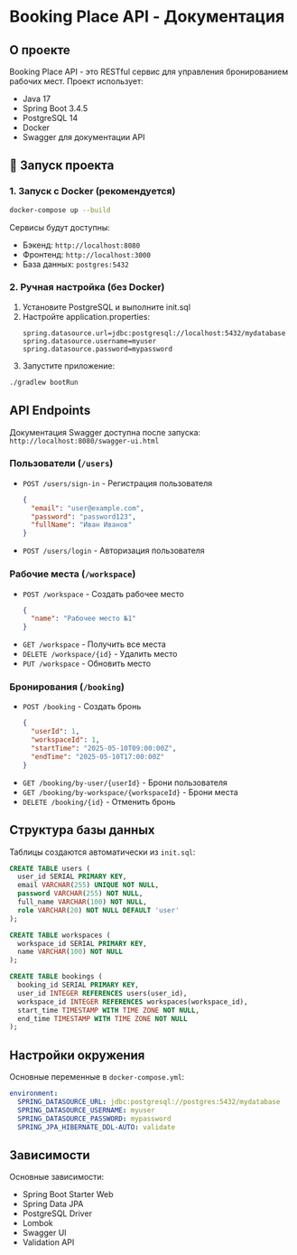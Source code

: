 # Booking Place API - Документация

## О проекте

Booking Place API - это RESTful сервис для управления бронированием рабочих мест. Проект использует:
- Java 17
- Spring Boot 3.4.5
- PostgreSQL 14
- Docker
- Swagger для документации API

## 🚀 Запуск проекта

### 1. Запуск с Docker (рекомендуется)

```bash
docker-compose up --build
```

Сервисы будут доступны:
- Бэкенд: `http://localhost:8080`
- Фронтенд: `http://localhost:3000`
- База данных: `postgres:5432`

### 2. Ручная настройка (без Docker)

1. Установите PostgreSQL и выполните init.sql
2. Настройте application.properties:
   ```properties
   spring.datasource.url=jdbc:postgresql://localhost:5432/mydatabase
   spring.datasource.username=myuser
   spring.datasource.password=mypassword
   ```
3. Запустите приложение:
```bash
./gradlew bootRun
```

##  API Endpoints

Документация Swagger доступна после запуска:
`http://localhost:8080/swagger-ui.html`

### **Пользователи** (`/users`)
- `POST /users/sign-in` - Регистрация пользователя
  ```json
  {
    "email": "user@example.com",
    "password": "password123",
    "fullName": "Иван Иванов"
  }
  ```
- `POST /users/login` - Авторизация пользователя

### **Рабочие места** (`/workspace`)
- `POST /workspace` - Создать рабочее место
  ```json
  {
    "name": "Рабочее место №1"
  }
  ```
- `GET /workspace` - Получить все места
- `DELETE /workspace/{id}` - Удалить место
- `PUT /workspace` - Обновить место

### **Бронирования** (`/booking`)
- `POST /booking` - Создать бронь
  ```json
  {
    "userId": 1,
    "workspaceId": 1,
    "startTime": "2025-05-10T09:00:00Z",
    "endTime": "2025-05-10T17:00:00Z"
  }
  ```
- `GET /booking/by-user/{userId}` - Брони пользователя
- `GET /booking/by-workspace/{workspaceId}` - Брони места
- `DELETE /booking/{id}` - Отменить бронь

##  Структура базы данных

Таблицы создаются автоматически из `init.sql`:

```sql
CREATE TABLE users (
  user_id SERIAL PRIMARY KEY,
  email VARCHAR(255) UNIQUE NOT NULL,
  password VARCHAR(255) NOT NULL,
  full_name VARCHAR(100) NOT NULL,
  role VARCHAR(20) NOT NULL DEFAULT 'user'
);

CREATE TABLE workspaces (
  workspace_id SERIAL PRIMARY KEY,
  name VARCHAR(100) NOT NULL
);

CREATE TABLE bookings (
  booking_id SERIAL PRIMARY KEY,
  user_id INTEGER REFERENCES users(user_id),
  workspace_id INTEGER REFERENCES workspaces(workspace_id),
  start_time TIMESTAMP WITH TIME ZONE NOT NULL,
  end_time TIMESTAMP WITH TIME ZONE NOT NULL
);
```

##  Настройки окружения

Основные переменные в `docker-compose.yml`:
```yaml
environment:
  SPRING_DATASOURCE_URL: jdbc:postgresql://postgres:5432/mydatabase
  SPRING_DATASOURCE_USERNAME: myuser
  SPRING_DATASOURCE_PASSWORD: mypassword
  SPRING_JPA_HIBERNATE_DDL-AUTO: validate
```

## Зависимости

Основные зависимости:
- Spring Boot Starter Web
- Spring Data JPA
- PostgreSQL Driver
- Lombok
- Swagger UI
- Validation API